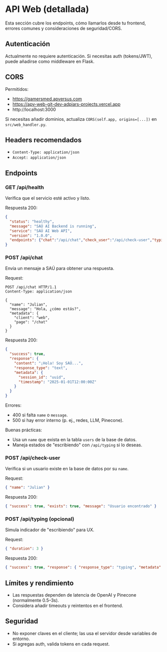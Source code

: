 # API Web (detallada)

Esta sección cubre los endpoints, cómo llamarlos desde tu frontend, errores comunes y consideraciones de seguridad/CORS.

## Autenticación
Actualmente no requiere autenticación. Si necesitas auth (tokens/JWT), puede añadirse como middleware en Flask.

## CORS
Permitidos:
- https://gamersmed.apversus.com
- https://apv-web-git-dev-adpiars-projects.vercel.app
- http://localhost:3000

Si necesitas añadir dominios, actualiza `CORS(self.app, origins=[...])` en `src/web_handler.py`.

## Headers recomendados
- `Content-Type: application/json`
- `Accept: application/json`

## Endpoints

### GET /api/health
Verifica que el servicio esté activo y listo.

Respuesta 200:
```json
{
  "status": "healthy",
  "message": "SAÚ AI Backend is running",
  "service": "SAÚ AI Web API",
  "version": "1.0.0",
  "endpoints": {"chat":"/api/chat","check_user":"/api/check-user","typing":"/api/typing"}
}
```

### POST /api/chat
Envía un mensaje a SAÚ para obtener una respuesta.

Request:
```http
POST /api/chat HTTP/1.1
Content-Type: application/json

{
  "name": "Julian",
  "message": "Hola, ¿cómo estás?",
  "metadata": {
    "client": "web",
    "page": "/chat"
  }
}
```

Respuesta 200:
```json
{
  "success": true,
  "response": {
    "content": "¡Hola! Soy SAÚ...",
    "response_type": "text",
    "metadata": {
      "session_id": "uuid",
      "timestamp": "2025-01-01T12:00:00Z"
    }
  }
}
```

Errores:
- 400 si falta `name` o `message`.
- 500 si hay error interno (p. ej., redes, LLM, Pinecone).

Buenas prácticas:
- Usa un `name` que exista en la tabla `users` de la base de datos.
- Maneja estados de "escribiendo" con `/api/typing` si lo deseas.

### POST /api/check-user
Verifica si un usuario existe en la base de datos por su `name`.

Request:
```json
{ "name": "Julian" }
```

Respuesta 200:
```json
{ "success": true, "exists": true, "message": "Usuario encontrado" }
```

### POST /api/typing (opcional)
Simula indicador de "escribiendo" para UX.

Request:
```json
{ "duration": 3 }
```

Respuesta 200:
```json
{ "success": true, "response": { "response_type": "typing", "metadata": { "duration": 3 } } }
```

## Límites y rendimiento
- Las respuestas dependen de latencia de OpenAI y Pinecone (normalmente 0.5–3s).
- Considera añadir timeouts y reintentos en el frontend.

## Seguridad
- No exponer claves en el cliente; las usa el servidor desde variables de entorno.
- Si agregas auth, valida tokens en cada request.
